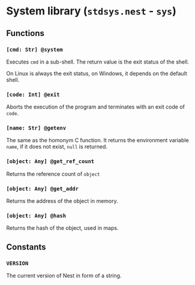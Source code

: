 # System library (`stdsys.nest` - `sys`)

## Functions

### `[cmd: Str] @system`

Executes `cmd` in a sub-shell. The return value is the exit status of the shell.

On Linux is always the exit status, on Windows, it depends on the default shell.

### `[code: Int] @exit`

Aborts the execution of the program and terminates with an exit code of `code`.

### `[name: Str] @getenv`

The same as the homonym C function. It returns the environment variable `name`,
if it does not exist, `null` is returned.

### `[object: Any] @get_ref_count`

Returns the reference count of `object`

### `[object: Any] @get_addr`

Returns the address of the object in memory.

### `[object: Any] @hash`

Returns the hash of the object, used in maps.

## Constants

### `VERSION`

The current version of Nest in form of a string.
